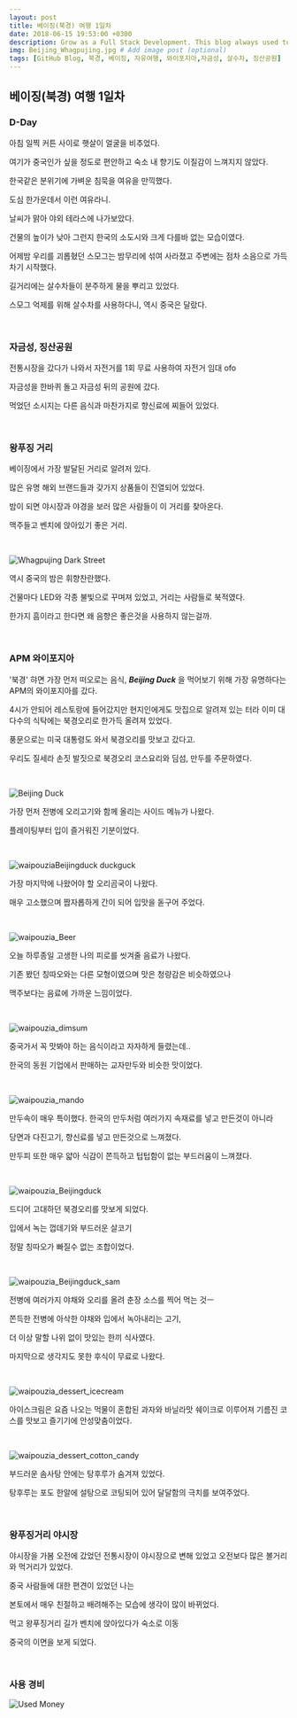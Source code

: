 ```yaml
---
layout: post
title: 베이징(북경) 여행 1일차
date: 2018-06-15 19:53:00 +0300
description: Grow as a Full Stack Development. This blog always used to keep learning knowledge.
img: Beijing_Whagpujing.jpg # Add image post (optional)
tags: [GitHub Blog, 북경, 베이징, 자유여행, 와이포지아,자금성, 살수차, 징산공원]
---
```


## 베이징(북경) 여행 1일차

### **D-Day**
  
  아침 일찍 커튼 사이로 햇살이 얼굴을 비추었다.

  여기가 중국인가 싶을 정도로 편안하고 숙소 내 향기도 이질감이 느껴지지 않았다.

  한국같은 분위기에 가벼운 침묵을 여유을 만끽했다.

  도심 한가운데서 이런 여유라니.
  
  날씨가 맑아 야외 테라스에 나가보았다.

  건물의 높이가 낮아 그런지 한국의 소도시와 크게 다를바 없는 모습이였다.
  
  어제밤 우리를 괴롭혔던 스모그는 밤무리에 섞여 사라졌고 주변에는 점차 소음으로 가득 차기 시작했다.
  
  길거리에는 살수차들이 분주하게 물을 뿌리고 있었다.

  스모그 억제를 위해 살수차를 사용하다니, 역시 중국은 달랐다.

  <br>

### **자금성, 징산공원**

  전통시장을 갔다가 나와서 자전거를 1회 무료 사용하여 자전거 임대 ofo

  자금성을 한바퀴 돌고 자금성 뒤의 공원에 갔다.

  먹었던 소시지는 다른 음식과 마찬가지로 향신료에 찌들어 있었다.

  <br>

### **왕푸징 거리**

  베이징에서 가장 발달된 거리로 알려저 있다.
  
  많은 유명 해외 브랜드들과 갖가지 상품들이 진열되어 있었다.

  밤이 되면 야시장과 야경을 보러 많은 사람들이 이 거리를 찾아온다.

  맥주들고 벤치에 앉아있기 좋은 거리.

  <br>

  ![Whagpujing Dark Street](..\assets\img\trip\2018-06-15\Whagpujing_Dark_Street.jpg)
  
  역시 중국의 밤은 휘향찬란했다.

  건물마다 LED와 각종 불빛으로 꾸며져 있었고, 거리는 사람들로 북적였다.

  한가지 흠이라고 한다면 왜 음향은 좋은것을 사용하지 않는걸까.

 <br>

### **APM 와이포지아**
  
  '북경' 햐면 가장 먼저 떠오로는 음식, ***Beijing Duck*** 을 먹어보기 위해 가장 유명하다는 APM의 와이포지아를 갔다.

  4시가 안되어 레스토랑에 들어갔지만 현지인에게도 맛집으로 알려져 있는 터라 이미 대다수의 식탁에는 북경오리로 한가득 올려져 있었다.

  풍문으로는 미국 대통령도 와서 북경오리를 맛보고 갔다고.

  우리도 질세라 손짓 발짓으로 북경오리 코스요리와 딤섬, 만두를 주문하였다.

  <br>

  ![Beijing Duck](..\assets\img\trip\2018-06-15\waipouzia_Beijingduck_sidemenu.jpg)

  가장 먼저 전병에 오리고기와 함께 올리는 사이드 메뉴가 나왔다.

  플레이팅부터 입이 즐거워진 기분이었다.

  <br>

  ![waipouziaBeijingduck duckguck](..\assets\img\trip\2018-06-15\waipouzia_Beijingduck_duckguck.jpg)

  가장 마지막에 나왔어야 할 오리곰국이 나왔다.

  매우 고소했으며 짭자롭하게 간이 되어 입맛을 돋구어 주었다.

  <br>

  ![waipouzia_Beer](..\assets\img\trip\2018-06-15\waipouzia_Beer.jpg)

  오늘 하루종일 고생한 나의 피로를 씻겨줄 음료가 나왔다.

  기존 봤던 칭따오와는 다른 모형이였으며 맛은 청량감은 비슷하였으나 
  
  맥주보다는 음료에 가까운 느낌이었다.

  <br>

  ![waipouzia_dimsum](..\assets\img\trip\2018-06-15\waipouzia_dimsum.jpg)

  중국가서 꼭 맛봐야 하는 음식이라고 자자하게 들렸는데..

  한국의 동원 기업에서 판매하는 교자만두와 비슷한 맛이었다.

  <br>

  ![waipouzia_mando](..\assets\img\trip\2018-06-15\waipouzia_mando.jpg)

  만두속이 매우 특이했다. 한국의 만두처럼 여러가지 속재료를 넣고 만든것이 아니라 
  
  당면과 다진고기, 향신료를 넣고 만든것으로 느껴졌다.

  만두피 또한 매우 얇아 식감이 쫀득하고 텁텁함이 없는 부드러움이 느껴졌다.

 <br>

  ![waipouzia_Beijingduck](..\assets\img\trip\2018-06-15\waipouzia_beijingduck.jpg)

  드디어 고대하던 북경오리를 맛보게 되었다.

  입에서 녹는 껍데기와 부드러운 살코기
  
  정말 칭따오가 빠질수 없는 조합이었다.

  <br>

  ![waipouzia_Beijingduck_sam](..\assets\img\trip\2018-06-15\waipouzia_beijingduck_sam.jpg)
  
  전병에 여러가지 야채와 오리를 올려 춘장 소스를 찍어 먹는 것ㅡ

  쫀득한 전병에 아삭한 야채와 입에서 녹아내리는 고기,

  더 이상 말할 나위 없이 맛있는 한끼 식사였다.

  마지막으로 생각지도 못한 후식이 무료로 나왔다.

  <br>

  ![waipouzia_dessert_icecream](..\assets\img\trip\2018-06-15\waipouzia_dessert_icecream.jpg)

  아이스크림은 요즘 나오는 먹물이 혼합된 과자와 바닐라맛 쉐이크로 이루어져 기름진 코스를 맛보고 즐기기에 안성맞춤이었다.

  <br>

  ![waipouzia_dessert_cotton_candy](..\assets\img\trip\2018-06-15\waipouzia_dessert_cotton_candy.jpg)

  부드러운 솜사탕 안에는 탕후루가 숨겨져 있었다.

  탕후루는 포도 한알에 설탕으로 코팅되어 있어 달달함의 극치를 보여주었다.

  <br>

### **왕푸징거리 야시장**

  야시장을 가봄 오전에 갔었던 전통시장이 야시장으로 변해 있었고 오전보다 많은 볼거리와 먹거리가 있었다.

  중국 사람들에 대한 편견이 있었던 나는

  본토에서 매우 친절하고 배려해주는 모습에 생각이 많이 바뀌었다.

  먹고 왕푸징거리 길가 벤치에 앉아있다가 숙소로 이동

  중국의 이면을 보게 되었다.

  <br>

### **사용 경비**

  ![Used Money](..\assets\img\trip\2018-06-15\Used_Money.jpg)